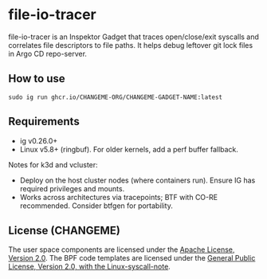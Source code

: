 # file-io-tracer

file-io-tracer is an Inspektor Gadget that traces open/close/exit syscalls and correlates file descriptors to file paths. It helps debug leftover git lock files in Argo CD repo-server.

## How to use

```
sudo ig run ghcr.io/CHANGEME-ORG/CHANGEME-GADGET-NAME:latest
```

## Requirements

- ig v0.26.0+
- Linux v5.8+ (ringbuf). For older kernels, add a perf buffer fallback.

Notes for k3d and vcluster:
- Deploy on the host cluster nodes (where containers run). Ensure IG has required privileges and mounts.
- Works across architectures via tracepoints; BTF with CO-RE recommended. Consider btfgen for portability.

## License (CHANGEME)

The user space components are licensed under the [Apache License, Version
2.0](LICENSE). The BPF code templates are licensed under the [General Public
License, Version 2.0, with the Linux-syscall-note](LICENSE-bpf.txt).